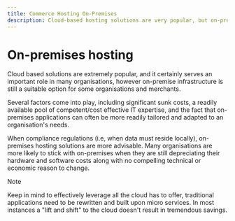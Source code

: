 ```yaml
---
title: Commerce Hosting On-Premises
description: Cloud-based hosting solutions are very popular, but on-premises hosting may make sense for your ecommerce project.
---
```


# On-premises hosting

Cloud based solutions are extremely popular, and it certainly serves an
important role in many organisations, however on-premise infrastructure is still a suitable option for some organisations and merchants.

Several factors come into play, including significant sunk costs, a readily available pool of competent/cost effective IT expertise, and the fact that on-premises applications can often be more readily tailored and adapted to an organisation's needs.

When compliance regulations (i.e, when data must reside locally), on-premises hosting solutions are more advisable. Many organisations are more likely to stick with on-premises when they are still depreciating their hardware and software costs along with no compelling technical or economic reason to change. 

>[!NOTE]
>
>Keep in mind to effectively leverage all the cloud has to offer, traditional applications need to be rewritten and built upon micro services. In most instances a "lift and shift" to the cloud doesn't result in tremendous savings.

